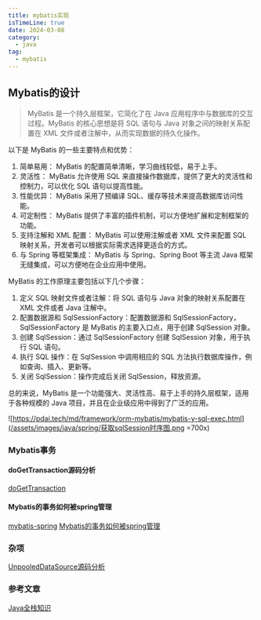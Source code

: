 ```yaml
---
title: mybatis实现
isTimeLine: true
date: 2024-03-08
category:
  - java
tag:
  - mybatis
---
```


## **Mybatis的设计**


> MyBatis 是一个持久层框架，它简化了在 Java 应用程序中与数据库的交互过程。MyBatis 的核心思想是将 SQL 语句与 Java 对象之间的映射关系配置在 XML 文件或者注解中，从而实现数据的持久化操作。

以下是 MyBatis 的一些主要特点和优势：
1. 简单易用： MyBatis 的配置简单清晰，学习曲线较低，易于上手。
2. 灵活性： MyBatis 允许使用 SQL 来直接操作数据库，提供了更大的灵活性和控制力，可以优化 SQL 语句以提高性能。
3. 性能优异： MyBatis 采用了预编译 SQL、缓存等技术来提高数据库访问性能。
4. 可定制性： MyBatis 提供了丰富的插件机制，可以方便地扩展和定制框架的功能。
5. 支持注解和 XML 配置： MyBatis 可以使用注解或者 XML 文件来配置 SQL 映射关系，开发者可以根据实际需求选择更适合的方式。
6. 与 Spring 等框架集成： MyBatis 与 Spring、Spring Boot 等主流 Java 框架无缝集成，可以方便地在企业应用中使用。

MyBatis 的工作原理主要包括以下几个步骤：
1. 定义 SQL 映射文件或者注解：将 SQL 语句与 Java 对象的映射关系配置在 XML 文件或者 Java 注解中。
2. 配置数据源和 SqlSessionFactory：配置数据源和 SqlSessionFactory，SqlSessionFactory 是 MyBatis 的主要入口点，用于创建 SqlSession 对象。
3. 创建 SqlSession：通过 SqlSessionFactory 创建 SqlSession 对象，用于执行 SQL 语句。
4. 执行 SQL 操作：在 SqlSession 中调用相应的 SQL 方法执行数据库操作，例如查询、插入、更新等。
5. 关闭 SqlSession：操作完成后关闭 SqlSession，释放资源。

总的来说，MyBatis 是一个功能强大、灵活性高、易于上手的持久层框架，适用于各种规模的 Java 项目，并且在企业级应用中得到了广泛的应用。


![https://pdai.tech/md/framework/orm-mybatis/mybatis-y-sql-exec.html](/assets/images/java/spring/获取sqlSession时序图.png =700x)



### **Mybatis事务**

#### doGetTransaction源码分析
[doGetTransaction](https://blog.csdn.net/weixin_44367006/article/details/104678746)

#### Mybatis的事务如何被spring管理
[mybatis-spring](https://github.com/mybatis/spring)
[Mybatis的事务如何被spring管理](https://www.cnblogs.com/java-chen-hao/p/11839993.html)


### **杂项**

[UnpooledDataSource源码分析](https://blog.csdn.net/qq_35835624/article/details/108440224)

### **参考文章**
[Java全栈知识](https://pdai.tech/md/framework/orm-mybatis/mybatis-y-sql-exec.html#google_vignette)
